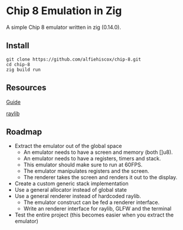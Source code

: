 # Chip 8 Emulation in Zig

A simple Chip 8 emulator written in zig (0.14.0).

## Install

```
git clone https://github.com/alfiehiscox/chip-8.git
cd chip-8
zig build run
```

## Resources

[Guide](https://tobiasvl.github.io/blog/write-a-chip-8-emulator/)

[raylib](https://www.raylib.com/cheatsheet/cheatsheet.html)

## Roadmap  

- Extract the emulator out of the global space
    - An emulator needs to have a screen and memory (both []u8).
    - An emulator needs to have a registers, timers and stack.
    - This emulator should make sure to run at 60FPS. 
    - The emulator manipulates registers and the screen. 
    - The renderer takes the screen and renders it out to the display. 
- Create a custom generic stack implementation
- Use a general allocator instead of global state
- Use a general renderer instead of hardcoded raylib. 
    - The emulator construct can be fed a renderer interface. 
    - Write an renderer interface for raylib, GLFW and the terminal
- Test the entire project (this becomes easier when you extract the emulator)

